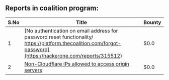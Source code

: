 ## Reports in coalition program:
| S.No | Title | Bounty |
| ---- | ----- | ------ |
| 1 | [No authentication on email address for password reset functionality/ https://platform.thecoalition.com/forgot-password](https://hackerone.com/reports/315512) | $0.0 |
| 2 | [Non-Cloudflare IPs allowed to access origin servers](https://hackerone.com/reports/315838) | $0.0 |